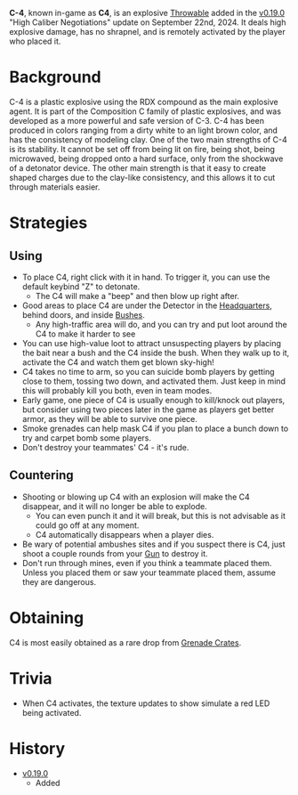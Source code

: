**C-4**, known in-game as **C4**, is an explosive [Throwable](/throwables) added in the [v0.19.0](https://github.com/HasangerGames/suroi/releases/tag/v0.19.0) "High Caliber Negotiations" update on September 22nd, 2024. It deals high explosive damage, has no shrapnel, and is remotely activated by the player who placed it.

# Background
C-4 is a plastic explosive using the RDX compound as the main explosive agent. It is part of the Composition C family of plastic explosives, and was developed as a more powerful and safe version of C-3. C-4 has been produced in colors ranging from a dirty white to an light brown color, and has the consistency of modeling clay. One of the two main strengths of C-4 is its stability. It cannot be set off from being lit on fire, being shot, being microwaved, being dropped onto a hard surface, only from the shockwave of a detonator device. The other main strength is that it easy to create shaped charges due to the clay-like consistency, and this allows it to cut through materials easier.

# Strategies
## Using
- To place C4, right click with it in hand. To trigger it, you can use the default keybind "Z" to detonate.
  - The C4 will make a "beep" and then blow up right after.
- Good areas to place C4 are under the Detector in the [Headquarters](/buildings/headquarters_meta), behind doors, and inside [Bushes](/obstacles/bush).
  - Any high-traffic area will do, and you can try and put loot around the C4 to make it harder to see
- You can use high-value loot to attract unsuspecting players by placing the bait near a bush and the C4 inside the bush. When they walk up to it, activate the C4 and watch them get blown sky-high!
- C4 takes no time to arm, so you can suicide bomb players by getting close to them, tossing two down, and activated them. Just keep in mind this will probably kill you both, even in team modes.
- Early game, one piece of C4 is usually enough to kill/knock out players, but consider using two pieces later in the game as players get better armor, as they will be able to survive one piece.
- Smoke grenades can help mask C4 if you plan to place a bunch down to try and carpet bomb some players.
- Don't destroy your teammates' C4 - it's rude.

## Countering 
- Shooting or blowing up C4 with an explosion will make the C4 disappear, and it will no longer be able to explode.
  - You can even punch it and it will break, but this is not advisable as it could go off at any moment.
  - C4 automatically disappears when a player dies.
- Be wary of potential ambushes sites and if you suspect there is C4, just shoot a couple rounds from your [Gun](/weapons/guns) to destroy it.
- Don't run through mines, even if you think a teammate placed them. Unless you placed them or saw your teammate placed them, assume they are dangerous. 


# Obtaining
C4 is most easily obtained as a rare drop from [Grenade Crates](/obstacles/grenade_crate).

# Trivia
- When C4 activates, the texture updates to show simulate a red LED being activated.

# History
- [v0.19.0](https://github.com/HasangerGames/suroi/releases/tag/v0.19.0)
  - Added